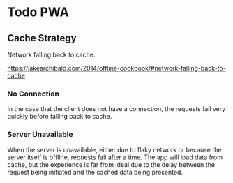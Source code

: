 # Todo PWA


## Cache Strategy

Network falling back to cache.

https://jakearchibald.com/2014/offline-cookbook/#network-falling-back-to-cache

### No Connection

In the case that the client does not have a connection, the requests fail very quickly before falling back to cache.

### Server Unavailable

When the server is unavailable, either due to flaky network or because the server itself is offline, requests fail 
after a time. The app will load data from cache, but the experience is far from ideal due to the delay between the
request being initiated and the cached data being presented.